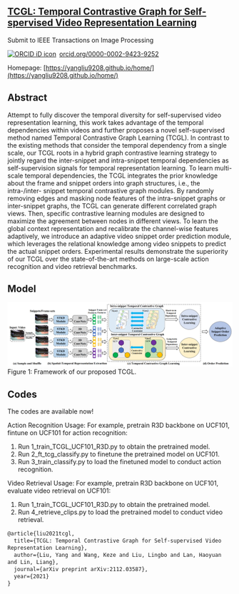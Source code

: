 ## [TCGL: Temporal Contrastive Graph for Self-spervised Video Representation Learning](https://arxiv.org/abs/2112.03587)
Submit to IEEE Transactions on Image Processing 

<a href="https://orcid.org/0000-0002-9423-9252" target="orcid.widget" rel="noopener noreferrer" style="vertical-align:top;"><img src="https://orcid.org/sites/default/files/images/orcid_16x16.png" style="width:1em;margin-right:.5em;" alt="ORCID iD icon">orcid.org/0000-0002-9423-9252</a>

Homepage: [https://yangliu9208.github.io/home/](https://yangliu9208.github.io/home/)

## Abstract
Attempt to fully discover the temporal diversity for self-supervised video representation learning, this work takes advantage of the temporal dependencies within videos and further proposes a novel self-supervised method named Temporal Contrastive Graph Learning (TCGL). In contrast to the existing methods that consider the temporal dependency from a single scale, our TCGL roots in a hybrid graph contrastive learning strategy to jointly regard the inter-snippet and intra-snippet temporal dependencies as self-supervision signals for temporal representation learning. To learn multi-scale temporal dependencies, the TCGL integrates the prior knowledge about the frame and snippet orders into graph structures, i.e., the intra-/inter- snippet temporal contrastive graph modules. By randomly removing edges and masking node features of the intra-snippet graphs or inter-snippet graphs, the TCGL can generate different correlated graph views. Then, specific contrastive learning modules are designed to maximize the agreement  between nodes in different views. To learn the global context representation and recalibrate the channel-wise features adaptively, we introduce an adaptive video snippet order prediction module, which leverages the relational knowledge among video snippets to predict the actual snippet orders. Experimental results demonstrate the superiority of our TCGL over the state-of-the-art methods on large-scale action recognition and video retrieval benchmarks.

## Model
![Image](Fig1.png)
Figure 1: Framework of our proposed TCGL. 

## Codes 
The codes are available now!    

Action Recognition Usage:
For example, pretrain R3D backbone on UCF101, fintune on UCF101 for action recognition:
1. Run 1_train_TCGL_UCF101_R3D.py to obtain the pretrained model.
2. Run 2_ft_tcg_classify.py to finetune the pretrained model on UCF101.
3. Run 3_train_classify.py to load the finetuned model to conduct action recognition.

Video Retrieval Usage:
For example, pretrain R3D backbone on UCF101, evaluate video retrieval on UCF101:
1. Run 1_train_TCGL_UCF101_R3D.py to obtain the pretrained model.
2. Run 4_retrieve_clips.py to load the pretrained model to conduct video retrieval.

```
@article{liu2021tcgl,
  title={TCGL: Temporal Contrastive Graph for Self-supervised Video Representation Learning},
  author={Liu, Yang and Wang, Keze and Liu, Lingbo and Lan, Haoyuan and Lin, Liang},
  journal={arXiv preprint arXiv:2112.03587},
  year={2021}
}
``` 
